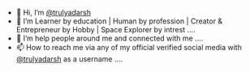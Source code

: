 - 👋 Hi, I’m [@trulyadarsh](https://direct.me/trulyadarsh)
- 👀 I’m Learner by education | Human by profession | Creator & Entrepreneur by Hobby | Space Explorer by intrest ....
- 💞️ I’m help people around me and connected with me ....
- 📫 How to reach me via any of my official verified social media with [@trulyadarsh](https://direct.me/trulyadarsh) as a username ....

<!---
trulyadarsh/trulyadarsh is a ✨ special ✨ repository because its `README.md` (this file) appears on your GitHub profile.
You can click the Preview link to take a look at your changes.
--->
